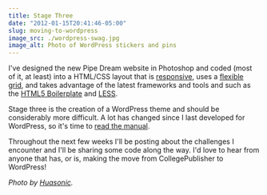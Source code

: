 ```yaml
---
title: Stage Three
date: "2012-01-15T20:41:46-05:00"
slug: moving-to-wordpress
image_src: ./wordpress-swag.jpg
image_alt: Photo of WordPress stickers and pins
---
```


I've designed the new Pipe Dream website in Photoshop and coded (most of it, at least) into a HTML/CSS layout that is [responsive](/blog/bupipedream-on-ipad/), uses a [flexible grid](/blog/less-css-grid/), and takes advantage of the latest frameworks and tools and such as the [HTML5 Boilerplate](http://html5boilerplate.com/) and [LESS](http://lesscss.org/).

Stage three is the creation of a WordPress theme and should be considerably more difficult. A lot has changed since I last developed for WordPress, so it's time to [read the manual](http://codex.wordpress.org/).

Throughout the next few weeks I'll be posting about the challenges I encounter and I'll be sharing some code along the way. I'd love to hear from anyone that has, or is, making the move from CollegePublisher to WordPress!

_Photo by [Huasonic](http://www.flickr.com/photos/huasonic/3008912290/)._
